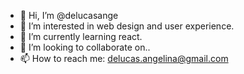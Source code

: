 - 👋 Hi, I’m @delucasange
- 👀 I’m interested in web design and user experience.
- 🌱 I’m currently learning react.
- 💞️ I’m looking to collaborate on..
- 📫 How to reach me: delucas.angelina@gmail.com

<!---
delucasange/delucasange is a ✨ special ✨ repository because its `README.md` (this file) appears on your GitHub profile.
You can click the Preview link to take a look at your changes.
--->
